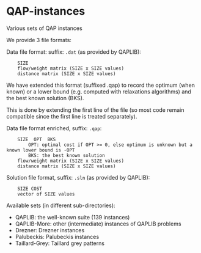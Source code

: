 # QAP-instances
Various sets of QAP instances

We provide 3 file formats:

Data file format: suffix: `.dat` (as provided by QAPLIB):

        SIZE
        flow/weight matrix (SIZE x SIZE values)
        distance matrix (SIZE x SIZE values)


We have extended this format (suffixed .qap) to record the optimum (when known) or a lower bound (e.g. computed with relaxations algorithms) and the best known solution (BKS).

This is done by extending the first line of the file (so most code remain compatible since the first line is treated separately).

Data file format enriched, suffix: `.qap`:


        SIZE  OPT  BKS
            OPT: optimal cost if OPT >= 0, else optimum is unknown but a known lower bound is -OPT
            BKS: the best known solution
        flow/weight matrix (SIZE x SIZE values)
        distance matrix (SIZE x SIZE values)

Solution file format, suffix: `.sln` (as provided by QAPLIB):

        SIZE COST
        vector of SIZE values

Available sets (in different sub-directories):

* QAPLIB: the well-known suite (139 instances)
* QAPLIB-More: other (intermediate) instances of QAPLIB problems
* Drezner: Drezner instances
* Palubeckis: Palubeckis instances
* Taillard-Grey: Taillard grey patterns



